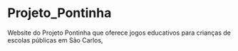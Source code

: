 # Projeto_Pontinha
Website do Projeto Pontinha que oferece jogos educativos para crianças de escolas públicas em São Carlos,
